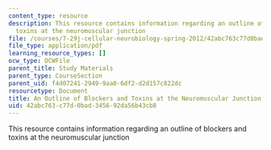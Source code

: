 ```yaml
---
content_type: resource
description: This resource contains information regarding an outline of blockers and
  toxins at the neuromuscular junction
file: /courses/7-29j-cellular-neurobiology-spring-2012/42abc763c77d0bad345692da56b43cb8_MIT7_29JS12_blockersToxins.pdf
file_type: application/pdf
learning_resource_types: []
ocw_type: OCWFile
parent_title: Study Materials
parent_type: CourseSection
parent_uid: f4d07241-2949-9aa0-6df2-d2d157c822dc
resourcetype: Document
title: An Outline of Blockers and Toxins at the Neuromuscular Junction
uid: 42abc763-c77d-0bad-3456-92da56b43cb8
---
```

This resource contains information regarding an outline of blockers and toxins at the neuromuscular junction

